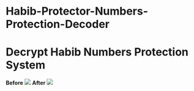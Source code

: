 # Habib-Protector-Numbers-Protection-Decoder
# Decrypt Habib Numbers Protection System 

**Before**
![](https://i.ibb.co/RyybD0b/Before.png)
**After**
![](https://i.ibb.co/8YBVBfw/After.png)
